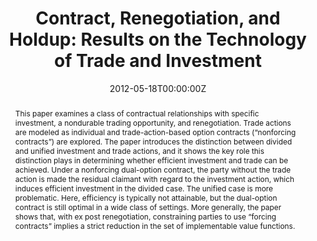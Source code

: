 ---
abstract: This paper examines a class of contractual relationships with specific investment, a nondurable trading opportunity, and renegotiation. Trade actions are modeled as individual and trade-action-based option contracts (“nonforcing contracts”) are explored. The paper introduces the distinction between divided and unified investment and trade actions, and it shows the key role this distinction plays in determining whether efficient investment and trade can be achieved. Under a nonforcing dual-option contract, the party without the trade action is made the residual claimant with regard to the investment action, which induces efficient investment in the divided case. The unified case is more problematic. Here, efficiency is typically not attainable, but the dual-option contract is still optimal in a wide class of settings. More generally, the paper shows that, with ex post renegotiation, constraining parties to use “forcing contracts” implies a strict reduction in the set of implementable value functions.
author_notes:
- 
- University of California, San Diego,  jwatson@ucsd.edu
authors:
- admin
- Joel Watson
date: "2012-05-18T00:00:00Z"
doi: "https://doi.org/10.3982/TE818"
featured: false
image:
  caption: ''
  focal_point: ""
  preview_only: false
projects: []
publication: '*Theoretical Economics*, 7(2), pp. 283-322'
publication_short: ""
publication_types:
- "2"
slides: ""
summary: "
<details>
  <summary>Abstract</summary>
  
This paper examines a class of contractual relationships with specific investment, a nondurable trading opportunity, and renegotiation. Trade actions are modeled as individual and trade-action-based option contracts (“nonforcing contracts”) are explored. The paper introduces the distinction between divided and unified investment and trade actions, and it shows the key role this distinction plays in determining whether efficient investment and trade can be achieved. Under a nonforcing dual-option contract, the party without the trade action is made the residual claimant with regard to the investment action, which induces efficient investment in the divided case. The unified case is more problematic. Here, efficiency is typically not attainable, but the dual-option contract is still optimal in a wide class of settings. More generally, the paper shows that, with ex post renegotiation, constraining parties to use “forcing contracts” implies a strict reduction in the set of implementable value functions.
</details>"
title: "Contract, Renegotiation, and Holdup: Results on the Technology of Trade and Investment"
tags:
- Contracts
- Holdup
url_code: ""
url_dataset: ""
url_pdf: ""
url_poster: ""
url_project: ""
url_slides: ""
url_source: ""
url_video: ""
links:
- name: Published version
  url: https://onlinelibrary.wiley.com/doi/abs/10.3982/TE818
---